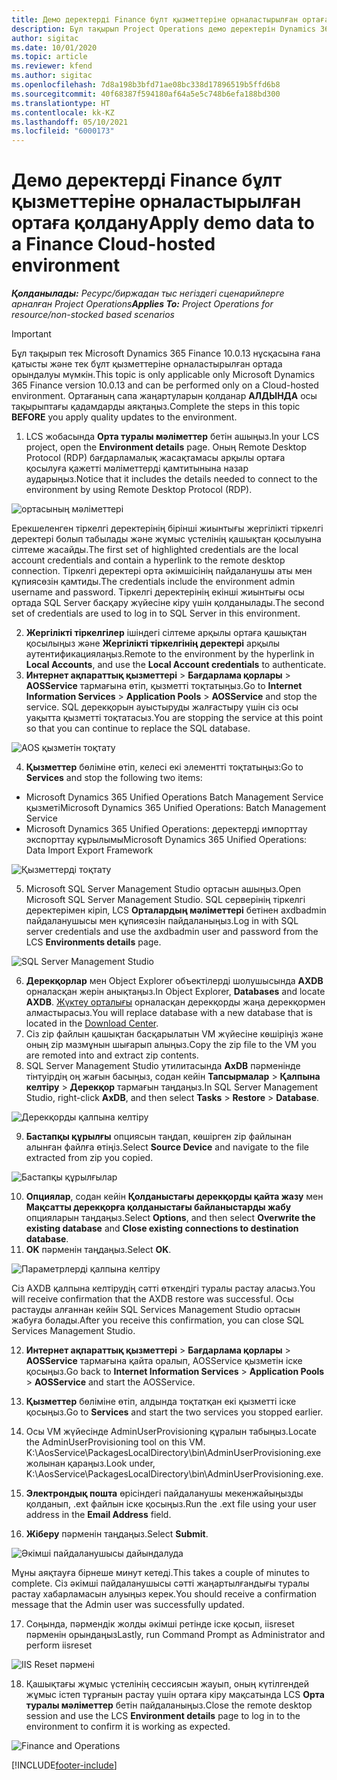 ```yaml
---
title: Демо деректерді Finance бұлт қызметтеріне орналастырылған ортаға қолдану
description: Бұл тақырып Project Operations демо деректерін Dynamics 365 Finance бұлт қызметтеріне орналастырылған ортаға қалай қолдануға болатындығын түсіндіреді.
author: sigitac
ms.date: 10/01/2020
ms.topic: article
ms.reviewer: kfend
ms.author: sigitac
ms.openlocfilehash: 7d8a198b3bfd71ae08bc338d17896519b5ffd6b8
ms.sourcegitcommit: 40f68387f594180af64a5e5c748b6efa188bd300
ms.translationtype: HT
ms.contentlocale: kk-KZ
ms.lasthandoff: 05/10/2021
ms.locfileid: "6000173"
---
```

# <a name="apply-demo-data-to-a-finance-cloud-hosted-environment"></a><span data-ttu-id="16590-103">Демо деректерді Finance бұлт қызметтеріне орналастырылған ортаға қолдану</span><span class="sxs-lookup"><span data-stu-id="16590-103">Apply demo data to a Finance Cloud-hosted environment</span></span>

<span data-ttu-id="16590-104">_**Қолданылады:** Ресурс/биржадан тыс негіздегі сценарийлерге арналған Project Operations_</span><span class="sxs-lookup"><span data-stu-id="16590-104">_**Applies To:** Project Operations for resource/non-stocked based scenarios_</span></span>

> [!IMPORTANT]
> <span data-ttu-id="16590-105">Бұл тақырып тек Microsoft Dynamics 365 Finance 10.0.13 нұсқасына ғана қатысты және тек бұлт қызметтеріне орналастырылған ортада орындалуы мүмкін.</span><span class="sxs-lookup"><span data-stu-id="16590-105">This topic is only applicable only Microsoft Dynamics 365 Finance version 10.0.13 and can be performed only on a Cloud-hosted environment.</span></span> <span data-ttu-id="16590-106">Ортағаның сапа жаңартуларын қолданар **АЛДЫНДА** осы тақырыптағы қадамдарды аяқтаңыз.</span><span class="sxs-lookup"><span data-stu-id="16590-106">Complete the steps in this topic **BEFORE** you apply quality updates to the environment.</span></span>

1. <span data-ttu-id="16590-107">LCS жобасында **Орта туралы мәліметтер** бетін ашыңыз.</span><span class="sxs-lookup"><span data-stu-id="16590-107">In your LCS project, open the **Environment details** page.</span></span> <span data-ttu-id="16590-108">Оның Remote Desktop Protocol (RDP) бағдарламалық жасақтамасы арқылы ортаға қосылуға қажетті мәліметтерді қамтитынына назар аударыңыз.</span><span class="sxs-lookup"><span data-stu-id="16590-108">Notice that it includes the details needed to connect to the environment by using Remote Desktop Protocol (RDP).</span></span>

![ ортасының мәліметтері](./media/1EnvironmentDetails.png)

<span data-ttu-id="16590-110">Ерекшеленген тіркелгі деректерінің бірінші жиынтығы жергілікті тіркелгі деректері болып табылады және жұмыс үстелінің қашықтан қосылуына сілтеме жасайды.</span><span class="sxs-lookup"><span data-stu-id="16590-110">The first set of highlighted credentials are the local account credentials and contain a hyperlink to the remote desktop connection.</span></span> <span data-ttu-id="16590-111">Тіркелгі деректері орта әкімшісінің пайдаланушы аты мен құпиясөзін қамтиды.</span><span class="sxs-lookup"><span data-stu-id="16590-111">The credentials include the environment admin username and password.</span></span> <span data-ttu-id="16590-112">Тіркелгі деректерінің екінші жиынтығы осы ортада SQL Server басқару жүйесіне кіру үшін қолданылады.</span><span class="sxs-lookup"><span data-stu-id="16590-112">The second set of credentials are used to log in to SQL Server in this environment.</span></span>

2. <span data-ttu-id="16590-113">**Жергілікті тіркелгілер** ішіндегі сілтеме арқылы ортаға қашықтан қосылыңыз және **Жергілікті тіркелгінің деректері** арқылы аутентификациялаңыз.</span><span class="sxs-lookup"><span data-stu-id="16590-113">Remote to the environment by the hyperlink in **Local Accounts**, and use the **Local Account credentials** to authenticate.</span></span>
3. <span data-ttu-id="16590-114">**Интернет ақпараттық қызметтері** > **Бағдарлама қорлары** > **AOSService** тармағына өтіп, қызметті тоқтатыңыз.</span><span class="sxs-lookup"><span data-stu-id="16590-114">Go to **Internet Information Services** > **Application Pools** > **AOSService** and stop the service.</span></span> <span data-ttu-id="16590-115">SQL дерекқорын ауыстыруды жалғастыру үшін сіз осы уақытта қызметті тоқтатасыз.</span><span class="sxs-lookup"><span data-stu-id="16590-115">You are stopping the service at this point so that you can continue to replace the SQL database.</span></span>

![AOS қызметін тоқтату](./media/2StopAOS.png)

4. <span data-ttu-id="16590-117">**Қызметтер** бөліміне өтіп, келесі екі элементті тоқтатыңыз:</span><span class="sxs-lookup"><span data-stu-id="16590-117">Go to **Services** and stop the following two items:</span></span>

- <span data-ttu-id="16590-118">Microsoft Dynamics 365 Unified Operations Batch Management Service қызметі</span><span class="sxs-lookup"><span data-stu-id="16590-118">Microsoft Dynamics 365 Unified Operations: Batch Management Service</span></span>
- <span data-ttu-id="16590-119">Microsoft Dynamics 365 Unified Operations: деректерді импорттау экспорттау құрылымы</span><span class="sxs-lookup"><span data-stu-id="16590-119">Microsoft Dynamics 365 Unified Operations: Data Import Export Framework</span></span>

![Қызметтерді тоқтату](./media/3StopServices.png)

5. <span data-ttu-id="16590-121">Microsoft SQL Server Management Studio ортасын ашыңыз.</span><span class="sxs-lookup"><span data-stu-id="16590-121">Open Microsoft SQL Server Management Studio.</span></span> <span data-ttu-id="16590-122">SQL серверінің тіркелгі деректерімен кіріп, LCS **Орталардың мәліметтері** бетінен axdbadmin пайдаланушысы мен құпиясөзін пайдаланыңыз.</span><span class="sxs-lookup"><span data-stu-id="16590-122">Log in with SQL server credentials and use the axdbadmin user and password from the LCS **Environments details** page.</span></span>

![SQL Server Management Studio](./media/4SSMS.png)

6. <span data-ttu-id="16590-124">**Дерекқорлар** мен Object Explorer объектілерді шолушысында **AXDB** орналасқан жерін анықтаңыз.</span><span class="sxs-lookup"><span data-stu-id="16590-124">In Object Explorer, **Databases** and locate **AXDB**.</span></span> <span data-ttu-id="16590-125">[Жүктеу орталығы](https://download.microsoft.com/download/1/a/3/1a314bd2-b082-4a87-abdc-1ba26c92b63d/ProjOpsDemoDataFOGARelease.zip) орналасқан дерекқорды жаңа дерекқормен алмастырасыз.</span><span class="sxs-lookup"><span data-stu-id="16590-125">You will replace database with a new database that is located in the [Download Center](https://download.microsoft.com/download/1/a/3/1a314bd2-b082-4a87-abdc-1ba26c92b63d/ProjOpsDemoDataFOGARelease.zip).</span></span> 
7. <span data-ttu-id="16590-126">Сіз zip файлын қашықтан басқарылатын VM жүйесіне көшіріңіз және оның zip мазмұнын шығарып алыңыз.</span><span class="sxs-lookup"><span data-stu-id="16590-126">Copy the zip file to the VM you are remoted into and extract zip contents.</span></span>
8. <span data-ttu-id="16590-127">SQL Server Management Studio утилитасында **AxDB** пәрменінде тінтуірдің оң жағын басыңыз, содан кейін **Тапсырмалар** > **Қалпына келтіру** > **Дерекқор** тармағын таңдаңыз.</span><span class="sxs-lookup"><span data-stu-id="16590-127">In SQL Server Management Studio, right-click **AxDB**, and then select **Tasks** > **Restore** > **Database**.</span></span>

![Дерекқорды қалпына келтіру](./media/5RestoreDatabase.png)

9. <span data-ttu-id="16590-129">**Бастапқы құрылғы** опциясын таңдап, көшірген zip файлынан алынған файлға өтіңіз.</span><span class="sxs-lookup"><span data-stu-id="16590-129">Select **Source Device** and navigate to the file extracted from zip you copied.</span></span>

![Бастапқы құрылғылар](./media/6SourceDevice.png)

10. <span data-ttu-id="16590-131">**Опциялар**, содан кейін **Қолданыстағы дерекқорды қайта жазу** мен **Мақсатты дерекқорға қолданыстағы байланыстарды жабу** опцияларын таңдаңыз.</span><span class="sxs-lookup"><span data-stu-id="16590-131">Select **Options**, and then select **Overwrite the existing database** and **Close existing connections to destination database**.</span></span> 
11. <span data-ttu-id="16590-132">**OK** пәрменін таңдаңыз.</span><span class="sxs-lookup"><span data-stu-id="16590-132">Select **OK**.</span></span>

![Параметрлерді қалпына келтіру](./media/7RestoreSetting.png)

<span data-ttu-id="16590-134">Сіз AXDB қалпына келтірудің сәтті өткендігі туралы растау аласыз.</span><span class="sxs-lookup"><span data-stu-id="16590-134">You will receive confirmation that the AXDB restore was successful.</span></span> <span data-ttu-id="16590-135">Осы растауды алғаннан кейін SQL Services Management Studio ортасын жабуға болады.</span><span class="sxs-lookup"><span data-stu-id="16590-135">After you receive this confirmation, you can close SQL Services Management Studio.</span></span>

12. <span data-ttu-id="16590-136">**Интернет ақпараттық қызметтері** > **Бағдарлама қорлары** > **AOSService** тармағына қайта оралып, AOSService қызметін іске қосыңыз.</span><span class="sxs-lookup"><span data-stu-id="16590-136">Go back to **Internet Information Services** > **Application Pools** > **AOSService** and start the AOSService.</span></span>
13. <span data-ttu-id="16590-137">**Қызметтер** бөліміне өтіп, алдында тоқтатқан екі қызметті іске қосыңыз.</span><span class="sxs-lookup"><span data-stu-id="16590-137">Go to **Services** and start the two services you stopped earlier.</span></span>

14. <span data-ttu-id="16590-138">Осы VM жүйесінде AdminUserProvisioning құралын табыңыз.</span><span class="sxs-lookup"><span data-stu-id="16590-138">Locate the AdminUserProvisioning tool on this VM.</span></span> <span data-ttu-id="16590-139">K:\AosService\PackagesLocalDirectory\bin\AdminUserProvisioning.exe жолынан қараңыз.</span><span class="sxs-lookup"><span data-stu-id="16590-139">Look under, K:\AosService\PackagesLocalDirectory\bin\AdminUserProvisioning.exe.</span></span>
15. <span data-ttu-id="16590-140">**Электрондық пошта** өрісіндегі пайдаланушы мекенжайыңызды қолданып, .ext файлын іске қосыңыз.</span><span class="sxs-lookup"><span data-stu-id="16590-140">Run the .ext file using your user address in the **Email Address** field.</span></span> 
16. <span data-ttu-id="16590-141">**Жіберу** пәрменін таңдаңыз.</span><span class="sxs-lookup"><span data-stu-id="16590-141">Select **Submit**.</span></span>

![Әкімші пайдаланушысы дайындалуда](./media/8AdminUserProvisioning.png)

<span data-ttu-id="16590-143">Мұны аяқтауға бірнеше минут кетеді.</span><span class="sxs-lookup"><span data-stu-id="16590-143">This takes a couple of minutes to complete.</span></span> <span data-ttu-id="16590-144">Сіз әкімші пайдаланушысы сәтті жаңартылғандығы туралы растау хабарламасын алуыңыз керек.</span><span class="sxs-lookup"><span data-stu-id="16590-144">You should receive a confirmation message that the Admin user was successfully updated.</span></span>

17. <span data-ttu-id="16590-145">Соңында, пәрмендік жолды әкімші ретінде іске қосып, iisreset пәрменін орындаңыз</span><span class="sxs-lookup"><span data-stu-id="16590-145">Lastly, run Command Prompt as Administrator and perform iisreset</span></span>

![IIS Reset пәрмені](./media/9IISReset.png)

18. <span data-ttu-id="16590-147">Қашықтағы жұмыс үстелінің сессиясын жауып, оның күтілгендей жұмыс істеп тұрғанын растау үшін ортаға кіру мақсатында LCS **Орта туралы мәліметтер** бетін пайдаланыңыз.</span><span class="sxs-lookup"><span data-stu-id="16590-147">Close the remote desktop session and use the LCS **Environment details** page to log in to the environment to confirm it is working as expected.</span></span>

![Finance and Operations](./media/10FinanceAndOperations.png)


[!INCLUDE[footer-include](../includes/footer-banner.md)]